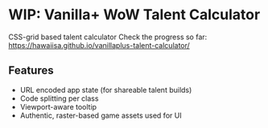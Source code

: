 # WIP: Vanilla+ WoW Talent Calculator

CSS-grid based talent calculator
Check the progress so far: https://hawaiisa.github.io/vanillaplus-talent-calculator/
## Features

- URL encoded app state (for shareable talent builds)
- Code splitting per class
- Viewport-aware tooltip
- Authentic, raster-based game assets used for UI
